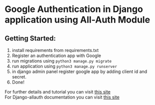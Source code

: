 # Google Authentication in Django application using All-Auth Module

## Getting Started:
1. install requirements from requirements.txt
2. Register an authentication app with Google
3. run migrations using `python3 manage.py migrate`
4. run application using `python3 manage.py runserver`
5. in django admin panel register google app by adding client id and secret.
6. Done!

For further details and tutorial you can visit [this site](https://www.section.io/engineering-education/django-google-oauth/)  
For Django-allauth documentation you can visit [this site](https://django-allauth.readthedocs.io/en/latest/overview.html)

